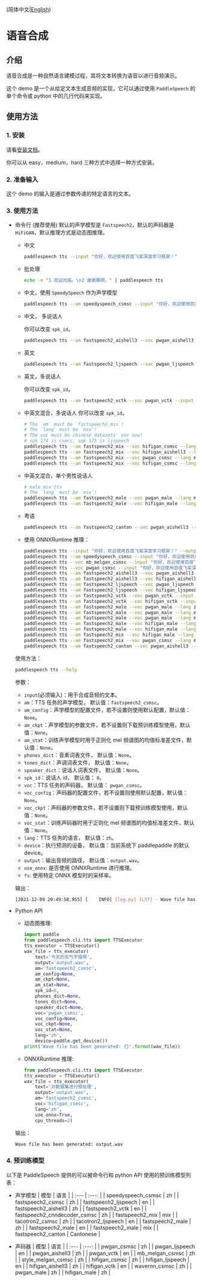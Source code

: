 (简体中文|[English](./README.md))

# 语音合成
## 介绍
语音合成是一种自然语言建模过程，其将文本转换为语音以进行音频演示。

这个 demo 是一个从给定文本生成音频的实现，它可以通过使用 `PaddleSpeech` 的单个命令或 python 中的几行代码来实现。
## 使用方法
### 1. 安装
请看[安装文档](https://github.com/PaddlePaddle/PaddleSpeech/blob/develop/docs/source/install_cn.md)。

你可以从 easy，medium，hard 三种方式中选择一种方式安装。

### 2. 准备输入

这个 demo 的输入是通过参数传递的特定语言的文本。
### 3. 使用方法
- 命令行 (推荐使用)
     默认的声学模型是 `Fastspeech2`，默认的声码器是 `HiFiGAN`，默认推理方式是动态图推理。
    - 中文
        ```bash
        paddlespeech tts --input "你好，欢迎使用百度飞桨深度学习框架！"
        ```
    - 批处理
        ```bash
        echo -e "1 欢迎光临。\n2 谢谢惠顾。" | paddlespeech tts
        ```
    - 中文，使用 `SpeedySpeech` 作为声学模型
        ```bash
        paddlespeech tts --am speedyspeech_csmsc --input "你好，欢迎使用百度飞桨深度学习框架！"
        ```
    - 中文， 多说话人
    
        你可以改变 `spk_id`。
        ```bash
        paddlespeech tts --am fastspeech2_aishell3 --voc pwgan_aishell3 --input "你好，欢迎使用百度飞桨深度学习框架！" --spk_id 0
        ```
    
     - 英文
        ```bash
        paddlespeech tts --am fastspeech2_ljspeech --voc pwgan_ljspeech --lang en --input "hello world"
        ```
    - 英文，多说话人
    
        你可以改变 `spk_id`。
        ```bash
        paddlespeech tts --am fastspeech2_vctk --voc pwgan_vctk --input "hello, boys" --lang en --spk_id 0
        ```
    - 中英文混合，多说话人
        你可以改变 `spk_id`。
        ```bash
        # The `am` must be `fastspeech2_mix`!
        # The `lang` must be `mix`!
        # The voc must be chinese datasets' voc now!
        # spk 174 is csmcc, spk 175 is ljspeech
        paddlespeech tts --am fastspeech2_mix --voc hifigan_csmsc --lang mix --input "热烈欢迎您在 Discussions 中提交问题，并在 Issues 中指出发现的 bug。此外，我们非常希望您参与到 Paddle Speech 的开发中！" --spk_id 174 --output mix_spk174.wav
        paddlespeech tts --am fastspeech2_mix --voc hifigan_aishell3 --lang mix --input "热烈欢迎您在 Discussions 中提交问题，并在 Issues 中指出发现的 bug。此外，我们非常希望您参与到 Paddle Speech 的开发中！" --spk_id 174 --output mix_spk174_aishell3.wav
        paddlespeech tts --am fastspeech2_mix --voc pwgan_csmsc --lang mix --input "我们的声学模型使用了 Fast Speech Two, 声码器使用了 Parallel Wave GAN and Hifi GAN." --spk_id 175 --output mix_spk175_pwgan.wav
        paddlespeech tts --am fastspeech2_mix --voc hifigan_csmsc --lang mix --input "我们的声学模型使用了 Fast Speech Two, 声码器使用了 Parallel Wave GAN and Hifi GAN." --spk_id 175 --output mix_spk175.wav
        ```
    - 中英文混合，单个男性说话人
        ```bash
        # male mix tts
        # The `lang` must be `mix`!
        paddlespeech tts --am fastspeech2_male --voc pwgan_male --lang mix --input "我们的声学模型使用了 Fast Speech Two, 声码器使用了 Parallel Wave GAN and Hifi GAN." --output male_mix_fs2_pwgan.wav
        paddlespeech tts --am fastspeech2_male --voc hifigan_male --lang mix --input "我们的声学模型使用了 Fast Speech Two, 声码器使用了 Parallel Wave GAN and Hifi GAN." --output male_mix_fs2_hifigan.wav
        ```
    - 粤语
        ```bash
        paddlespeech tts --am fastspeech2_canton --voc pwgan_aishell3 --input "各个国家有各个国家嘅国歌" --lang canton --spk_id 10
        ```
    - 使用 ONNXRuntime 推理：
        ```bash
        paddlespeech tts --input "你好，欢迎使用百度飞桨深度学习框架！" --output default.wav --use_onnx True
        paddlespeech tts --am speedyspeech_csmsc --input "你好，欢迎使用百度飞桨深度学习框架！" --output ss.wav --use_onnx True
        paddlespeech tts --voc mb_melgan_csmsc --input "你好，欢迎使用百度飞桨深度学习框架！" --output mb.wav --use_onnx True
        paddlespeech tts --voc pwgan_csmsc --input "你好，欢迎使用百度飞桨深度学习框架！" --output pwgan.wav --use_onnx True
        paddlespeech tts --am fastspeech2_aishell3 --voc pwgan_aishell3 --input "你好，欢迎使用百度飞桨深度学习框架！" --spk_id 0 --output aishell3_fs2_pwgan.wav --use_onnx True
        paddlespeech tts --am fastspeech2_aishell3 --voc hifigan_aishell3 --input "你好，欢迎使用百度飞桨深度学习框架！" --spk_id 0 --output aishell3_fs2_hifigan.wav --use_onnx True
        paddlespeech tts --am fastspeech2_ljspeech --voc pwgan_ljspeech --lang en --input "Life was like a box of chocolates, you never know what you're gonna get." --output lj_fs2_pwgan.wav --use_onnx True
        paddlespeech tts --am fastspeech2_ljspeech --voc hifigan_ljspeech --lang en --input "Life was like a box of chocolates, you never know what you're gonna get." --output lj_fs2_hifigan.wav --use_onnx True
        paddlespeech tts --am fastspeech2_vctk --voc pwgan_vctk --input "Life was like a box of chocolates, you never know what you're gonna get." --lang en --spk_id 0 --output vctk_fs2_pwgan.wav --use_onnx True
        paddlespeech tts --am fastspeech2_vctk --voc hifigan_vctk --input "Life was like a box of chocolates, you never know what you're gonna get." --lang en --spk_id 0 --output vctk_fs2_hifigan.wav --use_onnx True
        paddlespeech tts --am fastspeech2_male --voc pwgan_male --lang zh --input "你好，欢迎使用百度飞桨深度学习框架！" --output male_zh_fs2_pwgan.wav --use_onnx True
        paddlespeech tts --am fastspeech2_male --voc pwgan_male --lang en --input "Life was like a box of chocolates, you never know what you're gonna get." --output male_en_fs2_pwgan.wav --use_onnx True
        paddlespeech tts --am fastspeech2_male --voc pwgan_male --lang mix --input "热烈欢迎您在 Discussions 中提交问题，并在 Issues 中指出发现的 bug。此外，我们非常希望您参与到 Paddle Speech 的开发中！" --output male_fs2_pwgan.wav --use_onnx True
        paddlespeech tts --am fastspeech2_male --voc hifigan_male --lang zh --input "你好，欢迎使用百度飞桨深度学习框架！" --output male_zh_fs2_hifigan.wav --use_onnx True
        paddlespeech tts --am fastspeech2_male --voc hifigan_male --lang en --input "Life was like a box of chocolates, you never know what you're gonna get." --output male_en_fs2_hifigan.wav --use_onnx True
        paddlespeech tts --am fastspeech2_mix --voc hifigan_male --lang mix --input "热烈欢迎您在 Discussions 中提交问题，并在 Issues 中指出发现的 bug。此外，我们非常希望您参与到 Paddle Speech 的开发中！" --output male_fs2_hifigan.wav --use_onnx True
        paddlespeech tts --am fastspeech2_mix --voc pwgan_csmsc --lang mix --spk_id 174 --input "热烈欢迎您在 Discussions 中提交问题，并在 Issues 中指出发现的 bug。此外，我们非常希望您参与到 Paddle Speech 的开发中！" --output mix_fs2_pwgan_csmsc_spk174.wav --use_onnx True
        paddlespeech tts --am fastspeech2_canton --voc pwgan_aishell3 --lang canton --spk_id 10 --input "各个国家有各个国家嘅国歌" --output output_canton.wav --use_onnx True
        ```

  使用方法：
  
  ```bash
  paddlespeech tts --help
  ```
  参数：
  - `input`(必须输入)：用于合成音频的文本。
  - `am`：TTS 任务的声学模型， 默认值：`fastspeech2_csmsc`。
  - `am_config`：声学模型的配置文件，若不设置则使用默认配置，默认值：`None`。
  - `am_ckpt`：声学模型的参数文件，若不设置则下载预训练模型使用，默认值：`None`。
  - `am_stat`：训练声学模型时用于正则化 mel 频谱图的均值标准差文件，默认值：`None`。
  - `phones_dict`：音素词表文件， 默认值：`None`。
  - `tones_dict`：声调词表文件， 默认值：`None`。
  - `speaker_dict`：说话人词表文件， 默认值：`None`。
  - `spk_id`：说话人 id， 默认值： `0`。
  - `voc`：TTS 任务的声码器， 默认值： `pwgan_csmsc`。
  - `voc_config`：声码器的配置文件，若不设置则使用默认配置，默认值：`None`。
  - `voc_ckpt`：声码器的参数文件，若不设置则下载预训练模型使用，默认值：`None`。
  - `voc_stat`：训练声码器时用于正则化 mel 频谱图的均值标准差文件，默认值：`None`。
  - `lang`：TTS 任务的语言， 默认值：`zh`。
  - `device`：执行预测的设备， 默认值：当前系统下 paddlepaddle 的默认 device。
  - `output`：输出音频的路径， 默认值：`output.wav`。
  - `use_onnx`: 是否使用 ONNXRuntime 进行推理。
  - `fs`: 使用特定 ONNX 模型时的采样率。

  输出：
  ```bash
  [2021-12-09 20:49:58,955] [    INFO] [log.py] [L57] - Wave file has been generated: output.wav
  ```

- Python API
     - 动态图推理:
        ```python
        import paddle
        from paddlespeech.cli.tts import TTSExecutor
        tts_executor = TTSExecutor()
        wav_file = tts_executor(
            text='今天的天气不错啊',
            output='output.wav',
            am='fastspeech2_csmsc',
            am_config=None,
            am_ckpt=None,
            am_stat=None,
            spk_id=0,
            phones_dict=None,
            tones_dict=None,
            speaker_dict=None,
            voc='pwgan_csmsc',
            voc_config=None,
            voc_ckpt=None,
            voc_stat=None,
            lang='zh',
            device=paddle.get_device())
        print('Wave file has been generated: {}'.format(wav_file))
        ```
    -  ONNXRuntime 推理:
        ```python
        from paddlespeech.cli.tts import TTSExecutor
        tts_executor = TTSExecutor()
        wav_file = tts_executor(
            text='对数据集进行预处理',
            output='output.wav',
            am='fastspeech2_csmsc',
            voc='hifigan_csmsc',
            lang='zh',
            use_onnx=True,
            cpu_threads=2)
        ```
 
  输出：
  ```bash
  Wave file has been generated: output.wav
  ```

### 4. 预训练模型
以下是 PaddleSpeech 提供的可以被命令行和 python API 使用的预训练模型列表：

- 声学模型
  | 模型 | 语言 |
  | :--- | :---: |
  |      speedyspeech_csmsc      |    zh    |
  |      fastspeech2_csmsc       |    zh    |
  |     fastspeech2_ljspeech     |    en    |
  |     fastspeech2_aishell3     |    zh    |
  |       fastspeech2_vctk       |    en    |
  | fastspeech2_cnndecoder_csmsc |    zh    |
  |       fastspeech2_mix        |   mix    |
  |       tacotron2_csmsc        |    zh    |
  |      tacotron2_ljspeech      |    en    |
  |       fastspeech2_male       |    zh    |
  |       fastspeech2_male       |    en    |
  |       fastspeech2_male       |   mix    |
  |       fastspeech2_canton     | Cantonese |

- 声码器
  | 模型 | 语言 |
  | :--- | :---: |
  |         pwgan_csmsc          |    zh    |
  |        pwgan_ljspeech        |    en    |
  |        pwgan_aishell3        |    zh    |
  |          pwgan_vctk          |    en    |
  |       mb_melgan_csmsc        |    zh    |
  |      style_melgan_csmsc      |    zh    |
  |        hifigan_csmsc         |    zh    |
  |       hifigan_ljspeech       |    en    |
  |       hifigan_aishell3       |    zh    |
  |         hifigan_vctk         |    en    |
  |        wavernn_csmsc         |    zh    |
  |         pwgan_male           |    zh    |
  |        hifigan_male          |    zh    |
